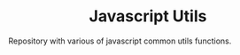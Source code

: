 <h1 align="center">Javascript Utils</h1>

Repository with various of javascript common utils functions.
